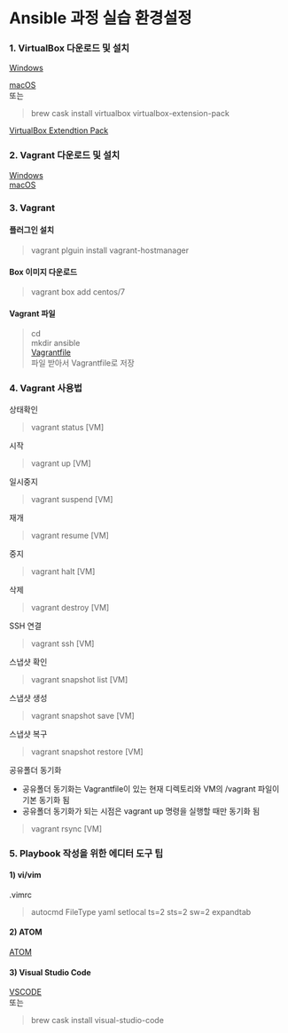 Ansible 과정 실습 환경설정
=====================

### 1. VirtualBox 다운로드 및 설치

[Windows](https://download.virtualbox.org/virtualbox/6.0.4/VirtualBox-6.0.4-128413-Win.exe)  

[macOS](https://download.virtualbox.org/virtualbox/6.0.4/VirtualBox-6.0.4-128413-OSX.dmg)  
또는
> brew cask install virtualbox virtualbox-extension-pack  

[VirtualBox Extendtion Pack](https://download.virtualbox.org/virtualbox/6.0.4/Oracle_VM_VirtualBox_Extension_Pack-6.0.4.vbox-extpack)  

### 2. Vagrant 다운로드 및 설치

[Windows](https://releases.hashicorp.com/vagrant/2.2.4/vagrant_2.2.4_x86_64.msi)  
[macOS](https://releases.hashicorp.com/vagrant/2.2.4/vagrant_2.2.4_x86_64.dmg)

### 3. Vagrant

#### 플러그인 설치  
> vagrant plguin install vagrant-hostmanager

#### Box 이미지 다운로드
> vagrant box add centos/7

#### Vagrant 파일
> cd  
> mkdir ansible  
[Vagrantfile](https://raw.githubusercontent.com/c1t1d0s7/cccr/master/Ansible-Vagrantfile)  
> 파일 받아서 Vagrantfile로 저장  

### 4. Vagrant 사용법

상태확인  
> vagrant status [VM]    

시작  
> vagrant up [VM]  

일시중지  
> vagrant suspend [VM]  

재개  
> vagrant resume [VM]  

중지  
> vagrant halt [VM]  

삭제  
> vagrant destroy [VM]  

SSH 연결
> vagrant ssh [VM]  

스냅샷 확인  
> vagrant snapshot list [VM]  

스냅샷 생성
> vagrant snapshot save [VM]  <SNAP-NAME>  

스냅샷 복구
> vagrant snapshot restore [VM]  <SNAP-NAME>  

공유폴더 동기화
- 공유폴더 동기화는 Vagrantfile이 있는 현재 디렉토리와 VM의 /vagrant 파일이 기본 동기화 됨
- 공유폴더 동기화가 되는 시점은 vagrant up 명령을 실행할 때만 동기화 됨
> vagrant rsync [VM]  

### 5. Playbook 작성을 위한 에디터 도구 팁

#### 1) vi/vim
.vimrc
> autocmd FileType yaml setlocal ts=2 sts=2 sw=2 expandtab

#### 2) ATOM
[ATOM](https://atom.io)

#### 3) Visual Studio Code
[VSCODE](https://code.visualstudio.com)  
또는
> brew cask install visual-studio-code